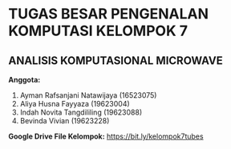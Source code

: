# TUGAS BESAR PENGENALAN KOMPUTASI KELOMPOK 7

## ANALISIS KOMPUTASIONAL MICROWAVE

**Anggota:**
1. Ayman Rafsanjani Natawijaya (16523075)
2. Aliya Husna Fayyaza (19623004)
3. Indah Novita Tangdililing (19623088)
4. Bevinda Vivian (19623228)

**Google Drive File Kelompok:**
https://bit.ly/kelompok7tubes
